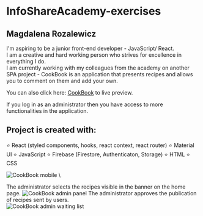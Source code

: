# InfoShareAcademy-exercises
## Magdalena Rozalewicz
I'm aspiring to be a junior front-end developer - JavaScript/ React. \
I am a creative and hard working person who strives for excellence in everything I do. \
I am currently working with my colleagues from the academy on another SPA project - CookBook is an application that presents recipes and allows you to comment on them and add your own.

 You can also click here:  [CookBook](https://infoshareacademy.github.io/jfdzr7-team-devs/)  to live preview.
 
 If you log in as an administrator then you have access to more functionalities in the application.

 
## Project is created with:
⭐ React (styled components, hooks, react context, react router)
⭐ Material UI
⭐ JavaScript
⭐ Firebase (Firestore, Authenticaton, Storage)
⭐ HTML
⭐ CSS

![CookBook mobile](https://user-images.githubusercontent.com/100789535/195333030-9a100d68-2555-4100-9169-9083acbed6e2.png) \

The administrator selects the recipes visible in the banner on the home page.
![CookBook admin panel](https://user-images.githubusercontent.com/100789535/195802213-95607069-57f0-46ec-a948-405cc4b87f10.png)
The administrator approves the publication of recipes sent by users. \
![CookBook admin waiting list](https://user-images.githubusercontent.com/100789535/195802309-96b32518-d532-4013-960a-9daf1e2862d3.png)



